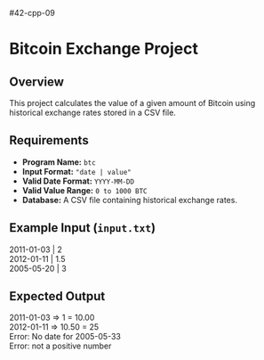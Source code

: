 #42-cpp-09

# Bitcoin Exchange Project

## Overview
This project calculates the value of a given amount of Bitcoin using historical exchange rates stored in a CSV file.

## Requirements
- **Program Name:** `btc`
- **Input Format:** `"date | value"`
- **Valid Date Format:** `YYYY-MM-DD`
- **Valid Value Range:** `0 to 1000 BTC`
- **Database:** A CSV file containing historical exchange rates.

## Example Input (`input.txt`)
2011-01-03 | 2 <br/>
2012-01-11 | 1.5 <br/>
2005-05-20 | 3 <br/>

## Expected Output
2011-01-03 => 1 = 10.00 <br/>
2012-01-11 => 10.50 = 25 <br/>
Error: No date for 2005-05-33 <br/>
Error: not a positive number <br/>


